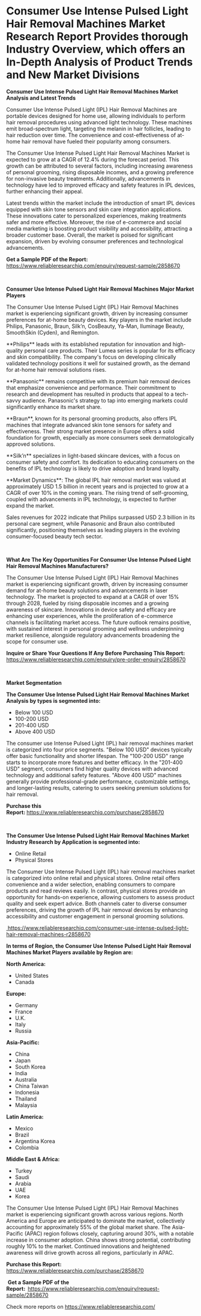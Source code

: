 <p><h1>Consumer Use Intense Pulsed Light Hair Removal Machines Market Research Report Provides thorough Industry Overview, which offers an In-Depth Analysis of Product Trends and New Market Divisions</h1></p><p><strong>Consumer Use Intense Pulsed Light Hair Removal Machines Market Analysis and Latest Trends</strong></p>
<p><p>Consumer Use Intense Pulsed Light (IPL) Hair Removal Machines are portable devices designed for home use, allowing individuals to perform hair removal procedures using advanced light technology. These machines emit broad-spectrum light, targeting the melanin in hair follicles, leading to hair reduction over time. The convenience and cost-effectiveness of at-home hair removal have fueled their popularity among consumers.</p><p>The Consumer Use Intense Pulsed Light Hair Removal Machines Market is expected to grow at a CAGR of 12.4% during the forecast period. This growth can be attributed to several factors, including increasing awareness of personal grooming, rising disposable incomes, and a growing preference for non-invasive beauty treatments. Additionally, advancements in technology have led to improved efficacy and safety features in IPL devices, further enhancing their appeal.</p><p>Latest trends within the market include the introduction of smart IPL devices equipped with skin tone sensors and skin care integration applications. These innovations cater to personalized experiences, making treatments safer and more effective. Moreover, the rise of e-commerce and social media marketing is boosting product visibility and accessibility, attracting a broader customer base. Overall, the market is poised for significant expansion, driven by evolving consumer preferences and technological advancements.</p></p>
<p><strong>Get a Sample PDF of the Report:&nbsp;</strong> <a href="https://www.reliableresearchiq.com/enquiry/request-sample/2858670?utm_campaign=2655&utm_medium=2&utm_source=Github&utm_content=ia&utm_term=12032025&utm_id=consumer-use-intense-pulsed-light-hair-removal-machines">https://www.reliableresearchiq.com/enquiry/request-sample/2858670</a></p>
<p>&nbsp;</p>
<p><strong>Consumer Use Intense Pulsed Light Hair Removal Machines Major Market Players</strong></p>
<p><p>The Consumer Use Intense Pulsed Light (IPL) Hair Removal Machines market is experiencing significant growth, driven by increasing consumer preferences for at-home beauty devices. Key players in the market include Philips, Panasonic, Braun, Silk’n, CosBeauty, Ya-Man, Iluminage Beauty, SmoothSkin (Cyden), and Remington.</p><p>**Philips** leads with its established reputation for innovation and high-quality personal care products. Their Lumea series is popular for its efficacy and skin compatibility. The company's focus on developing clinically validated technology positions it well for sustained growth, as the demand for at-home hair removal solutions rises.</p><p>**Panasonic** remains competitive with its premium hair removal devices that emphasize convenience and performance. Their commitment to research and development has resulted in products that appeal to a tech-savvy audience. Panasonic's strategy to tap into emerging markets could significantly enhance its market share.</p><p>**Braun**, known for its personal grooming products, also offers IPL machines that integrate advanced skin tone sensors for safety and effectiveness. Their strong market presence in Europe offers a solid foundation for growth, especially as more consumers seek dermatologically approved solutions.</p><p>**Silk’n** specializes in light-based skincare devices, with a focus on consumer safety and comfort. Its dedication to educating consumers on the benefits of IPL technology is likely to drive adoption and brand loyalty.</p><p>**Market Dynamics**: The global IPL hair removal market was valued at approximately USD 1.5 billion in recent years and is projected to grow at a CAGR of over 10% in the coming years. The rising trend of self-grooming, coupled with advancements in IPL technology, is expected to further expand the market.</p><p>Sales revenues for 2022 indicate that Philips surpassed USD 2.3 billion in its personal care segment, while Panasonic and Braun also contributed significantly, positioning themselves as leading players in the evolving consumer-focused beauty tech sector.</p></p>
<p>&nbsp;</p>
<p><strong>What Are The Key Opportunities For Consumer Use Intense Pulsed Light Hair Removal Machines Manufacturers?</strong></p>
<p><p>The Consumer Use Intense Pulsed Light (IPL) Hair Removal Machines market is experiencing significant growth, driven by increasing consumer demand for at-home beauty solutions and advancements in laser technology. The market is projected to expand at a CAGR of over 15% through 2028, fueled by rising disposable incomes and a growing awareness of skincare. Innovations in device safety and efficacy are enhancing user experiences, while the proliferation of e-commerce channels is facilitating market access. The future outlook remains positive, with sustained interest in personal grooming and wellness underpinning market resilience, alongside regulatory advancements broadening the scope for consumer use.</p></p>
<p><strong>Inquire or Share Your Questions If Any Before Purchasing This Report:</strong> <a href="https://www.reliableresearchiq.com/enquiry/pre-order-enquiry/2858670?utm_campaign=2655&utm_medium=2&utm_source=Github&utm_content=ia&utm_term=12032025&utm_id=consumer-use-intense-pulsed-light-hair-removal-machines">https://www.reliableresearchiq.com/enquiry/pre-order-enquiry/2858670</a></p>
<p>&nbsp;</p>
<p><strong>Market Segmentation</strong></p>
<p><strong>The Consumer Use Intense Pulsed Light Hair Removal Machines Market Analysis by types is segmented into:</strong></p>
<p><ul><li>Below 100 USD</li><li>100-200 USD</li><li>201-400 USD</li><li>Above 400 USD</li></ul></p>
<p><p>The consumer use Intense Pulsed Light (IPL) hair removal machines market is categorized into four price segments. "Below 100 USD" devices typically offer basic functionality and shorter lifespan. The "100-200 USD" range starts to incorporate more features and better efficacy. In the "201-400 USD" segment, consumers find higher quality devices with advanced technology and additional safety features. "Above 400 USD" machines generally provide professional-grade performance, customizable settings, and longer-lasting results, catering to users seeking premium solutions for hair removal.</p></p>
<p><strong>Purchase this Report:&nbsp;</strong><a href="https://www.reliableresearchiq.com/purchase/2858670?utm_campaign=2655&utm_medium=2&utm_source=Github&utm_content=ia&utm_term=12032025&utm_id=consumer-use-intense-pulsed-light-hair-removal-machines">https://www.reliableresearchiq.com/purchase/2858670</a></p>
<p>&nbsp;</p>
<p><strong>The Consumer Use Intense Pulsed Light Hair Removal Machines Market Industry Research by Application is segmented into:</strong></p>
<p><ul><li>Online Retail</li><li>Physical Stores</li></ul></p>
<p><p>The Consumer Use Intense Pulsed Light (IPL) hair removal machines market is categorized into online retail and physical stores. Online retail offers convenience and a wider selection, enabling consumers to compare products and read reviews easily. In contrast, physical stores provide an opportunity for hands-on experience, allowing customers to assess product quality and seek expert advice. Both channels cater to diverse consumer preferences, driving the growth of IPL hair removal devices by enhancing accessibility and customer engagement in personal grooming solutions.</p></p>
<p><a href="https://www.reliableresearchiq.com/consumer-use-intense-pulsed-light-hair-removal-machines-r2858670?utm_campaign=2655&utm_medium=2&utm_source=Github&utm_content=ia&utm_term=12032025&utm_id=consumer-use-intense-pulsed-light-hair-removal-machines">&nbsp;https://www.reliableresearchiq.com/consumer-use-intense-pulsed-light-hair-removal-machines-r2858670</a></p>
<p><strong>In terms of Region, the Consumer Use Intense Pulsed Light Hair Removal Machines Market Players available by Region are:</strong></p>
<p>
    <p> <strong> North America: </strong>
        <ul>
            <li>United States</li>
            <li>Canada</li>
        </ul>
        </p> 
    <p> <strong> Europe: </strong>
        <ul>
            <li>Germany</li>
            <li>France</li>
            <li>U.K.</li>
            <li>Italy</li>
            <li>Russia</li>
        </ul>
        </p> 
    <p> <strong> Asia-Pacific: </strong>
        <ul>
            <li>China</li>
            <li>Japan</li>
            <li>South Korea</li>
            <li>India</li>
            <li>Australia</li>
            <li>China Taiwan</li>
            <li>Indonesia</li>
            <li>Thailand</li>
            <li>Malaysia</li>
        </ul>
        </p> 
    <p> <strong> Latin America: </strong>
        <ul>
            <li>Mexico</li>
            <li>Brazil</li>
            <li>Argentina Korea</li>
            <li>Colombia</li>
        </ul>
        </p> 
    <p> <strong> Middle East & Africa: </strong>
        <ul>
            <li>Turkey</li>
            <li>Saudi</li>
            <li>Arabia</li>
            <li>UAE</li>
            <li>Korea</li>
        </ul>
    </p>
    </p>
<p><p>The Consumer Use Intense Pulsed Light (IPL) Hair Removal Machines market is experiencing significant growth across various regions. North America and Europe are anticipated to dominate the market, collectively accounting for approximately 55% of the global market share. The Asia-Pacific (APAC) region follows closely, capturing around 30%, with a notable increase in consumer adoption. China shows strong potential, contributing roughly 10% to the market. Continued innovations and heightened awareness will drive growth across all regions, particularly in APAC.</p></p>
<p><strong>Purchase this Report: </strong><a href="https://www.reliableresearchiq.com/purchase/2858670?utm_campaign=2655&utm_medium=2&utm_source=Github&utm_content=ia&utm_term=12032025&utm_id=consumer-use-intense-pulsed-light-hair-removal-machines">https://www.reliableresearchiq.com/purchase/2858670</a></p>
<p>&nbsp;<strong>Get a Sample PDF of the Report:&nbsp;&nbsp;</strong><a href="https://www.reliableresearchiq.com/enquiry/request-sample/2858670?utm_campaign=2655&utm_medium=2&utm_source=Github&utm_content=ia&utm_term=12032025&utm_id=consumer-use-intense-pulsed-light-hair-removal-machines">https://www.reliableresearchiq.com/enquiry/request-sample/2858670</a></p>
<p><strong></strong></p>
<p>Check more reports on <a href="https://www.reliableresearchiq.com/?utm_campaign=2655&utm_medium=2&utm_source=Github&utm_content=ia&utm_term=12032025&utm_id=consumer-use-intense-pulsed-light-hair-removal-machines">https://www.reliableresearchiq.com/</a></p>
